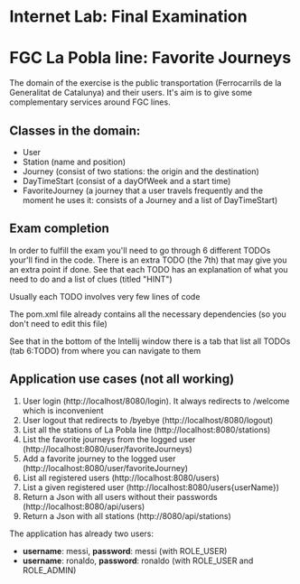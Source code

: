 # Internet Lab: Final Examination
# FGC La Pobla line: Favorite Journeys

The domain of the exercise is the public transportation (Ferrocarrils de la Generalitat de Catalunya) and their users. 
It's aim is to give some complementary services around FGC lines.

## Classes in the domain:
* User
* Station (name and position)
* Journey (consist of two stations: the origin and the destination)
* DayTimeStart (consist of a dayOfWeek and a start time)
* FavoriteJourney (a journey that a user travels frequently and the moment he uses it: consists of a Journey and a list of DayTimeStart)

## Exam completion
In order to fulfill the exam you'll need to go through 6 different TODOs your'll find in the code. There is an extra TODO (the 7th)
that may give you an extra point if done.
See that each TODO has an explanation of what you need to do and a list of clues (titled "HINT") 

Usually each TODO involves very few lines of code

The pom.xml file already contains all the necessary dependencies (so you don't need to edit this file)

See that in the bottom of the Intellij window there is a tab that list all TODOs (tab 6:TODO) from where you can navigate to them

## Application use cases (not all working)
1. User login (http://localhost/8080/login). It always redirects to /welcome which is inconvenient
1. User logout that redirects to /byebye (http://localhost/8080/logout)
2. List all the stations of La Pobla line (http://localhost:8080/stations)
3. List the favorite journeys from the logged user (http://localhost:8080/user/favoriteJourneys)
4. Add a favorite journey to the logged user (http://localhost:8080/user/favoriteJourney)
1. List all registered users (http://localhost:8080/users)
1. List a given registered user (http://localhost:8080/users{userName})
1. Return a Json with all users without their passwords (http://localhost:8080/api/users)
1. Return a Json with all stations (http://8080/api/stations)

The application has already two users:
* **username**: messi, **password**: messi (with ROLE_USER)
* **username**: ronaldo, **password**: ronaldo (with ROLE_USER and ROLE_ADMIN)

